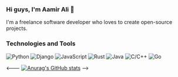 ### Hi guys, I'm Aamir Ali 👋

I'm a freelance software developer who loves to create open-source projects.

### Technologies and Tools

![Python](https://img.shields.io/badge/-Python-3776AB?style=flat-square&logo=python&logoColor=white)
![Django](https://img.shields.io/badge/-Django-092E20?style=flat-square&logo=django&logoColor=white)
![JavaScript](https://img.shields.io/badge/-JavaScript-F7DF1E?style=flat-square&logo=javascript&logoColor=black)
![Rust](https://img.shields.io/badge/-Rust-61DAFB?style=flat-square&logo=rust&logoColor=black)
![Java](https://img.shields.io/badge/-Java-F05032?style=flat-square&logo=java&logoColor=white)
![C/C++](https://img.shields.io/badge/-C/C++-F05032?style=flat-square&logo=C/C++&logoColor=white)
![Go](https://img.shields.io/badge/-Go-F05032?style=flat-square&logo=go&logoColor=white)


<--- [![Anurag's GitHub stats](https://github-readme-stats.vercel.app/api?username=aamirali-dev&show_icons=true&theme=radical)](https://github.com/anuraghazra/github-readme-stats) -->
